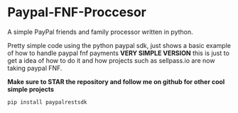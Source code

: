 # Paypal-FNF-Proccesor
A simple PayPal friends and family processor written in python.

Pretty simple code using the python paypal sdk, just shows a basic example of how to handle paypal fnf payments **VERY SIMPLE VERSION** this is just to get a idea of how to do it and how projects such as sellpass.io are now taking paypal FNF.

**Make sure to STAR the repository and follow me on github for other cool simple projects**

```
pip install paypalrestsdk
```

